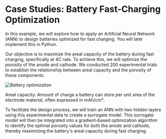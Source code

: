 # Case Studies: Battery Fast-Charging Optimization
In this example, we will explore how to apply an Artificial Neural Network (ANN) to design batteries optimized for fast charging. You will later implement this in Python.

Our objective is to maximize the areal capacity of the battery during fast charging, specifically at 4C rate. To achieve this, we will optimize the porosity of the anode and cathode. We conducted 200 experimental trials to establish the relationship between areal capacity and the porosity of these components.

![Battery optimization](./assets/BatteryCharging)

Areal capacity: Amount of charge a battery can store per unit area of the electrode material, often expressed in mAh/cm².

To facilitate the design process, we will train an ANN with two hidden layers using this experimental data to create a surrogate model. This surrogate model will then be integrated into a gradient-based optimization algorithm to identify the optimal porosity values for both the anode and cathode, thereby maximizing the battery's areal capacity during fast charging.

